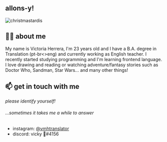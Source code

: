 ## allons-y!
![christmastardis](https://user-images.githubusercontent.com/113566988/199652645-fad79163-7daa-4a0c-b5e2-44f7207b72ce.gif)

## 🐱‍🚀 about me 
My name is Victoria Herrera, I'm 23 years old and I have a B.A. degree in Translation (pt-br<>eng) and currently working as English teacher. I recently started studying programming and I'm learning frontend language. I love drawing and reading or watching adventure/fantasy stories such as Doctor Who, Sandman, Star Wars... and many other things!

## 📫 get in touch with me
_please identify yourself!_ <br> 
###### ...sometimes it takes me a while to answer
- instagram: [@vmhtranslator](https://www.instagram.com/vmhtranslator)
- discord: vicky 🐡#4156
